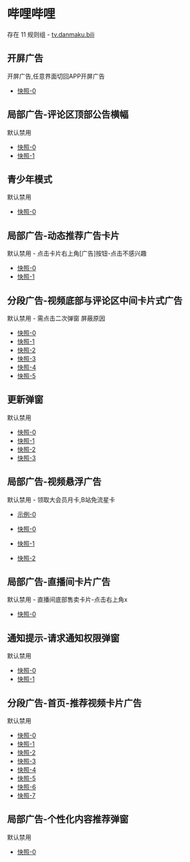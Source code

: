 # 哔哩哔哩

存在 11 规则组 - [tv.danmaku.bili](/src/apps/tv.danmaku.bili.ts)

## 开屏广告

开屏广告,任意界面切回APP开屏广告

- [快照-0](https://i.gkd.li/import/12705270)

## 局部广告-评论区顶部公告横幅

默认禁用

- [快照-0](https://i.gkd.li/import/12785461)
- [快照-1](https://i.gkd.li/import/12775156)

## 青少年模式

默认禁用

- [快照-0](https://i.gkd.li/import/13746766)

## 局部广告-动态推荐广告卡片

默认禁用 - 点击卡片右上角[广告]按钮-点击不感兴趣

- [快照-0](https://i.gkd.li/import/12700222)
- [快照-1](https://i.gkd.li/import/12700243)

## 分段广告-视频底部与评论区中间卡片式广告

默认禁用 - 需点击二次弹窗 屏蔽原因

- [快照-0](https://i.gkd.li/import/12642260)
- [快照-1](https://i.gkd.li/import/12705266)
- [快照-2](https://i.gkd.li/import/12776568)
- [快照-3](https://i.gkd.li/import/12707070)
- [快照-4](https://i.gkd.li/import/12642261)
- [快照-5](https://i.gkd.li/import/13495649)

## 更新弹窗

默认禁用

- [快照-0](https://i.gkd.li/import/12649689)
- [快照-1](https://i.gkd.li/import/13212209)
- [快照-2](https://i.gkd.li/import/13228977)
- [快照-3](https://i.gkd.li/import/13334963)

## 局部广告-视频悬浮广告

默认禁用 - 领取大会员月卡,B站免流星卡

- [示例-0](https://github.com/gkd-kit/inspect/assets/38517192/110db806-3f8b-4cd2-a445-06c5f5eb21eb)

- [快照-0](https://i.gkd.li/import/12892611)
- [快照-1](https://i.gkd.li/import/13308344)
- [快照-2](https://i.gkd.li/import/13538048)

## 局部广告-直播间卡片广告

默认禁用 - 直播间底部售卖卡片-点击右上角x

- [快照-0](https://i.gkd.li/import/13200549)

## 通知提示-请求通知权限弹窗

默认禁用

- [快照-0](https://i.gkd.li/import/13229159)
- [快照-1](https://i.gkd.li/import/13614090)

## 分段广告-首页-推荐视频卡片广告

默认禁用

- [快照-0](https://i.gkd.li/import/13256570)
- [快照-1](https://i.gkd.li/import/14059876)
- [快照-2](https://i.gkd.li/import/13256605)
- [快照-3](https://i.gkd.li/import/13625309)
- [快照-4](https://i.gkd.li/import/13742257)
- [快照-5](https://i.gkd.li/import/14059882)
- [快照-6](https://i.gkd.li/import/13945597)
- [快照-7](https://i.gkd.li/import/13742257)

## 局部广告-个性化内容推荐弹窗

默认禁用

- [快照-0](https://i.gkd.li/import/13448905)
